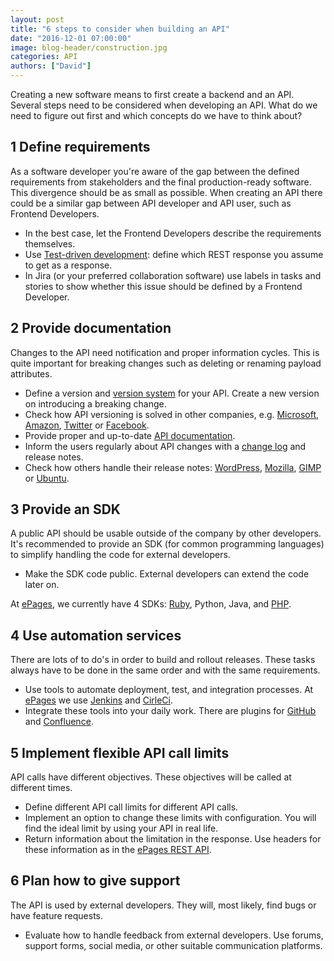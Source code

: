 ```yaml
---
layout: post
title: "6 steps to consider when building an API"
date: "2016-12-01 07:00:00"
image: blog-header/construction.jpg
categories: API
authors: ["David"]
---
```


Creating a new software means to first create a backend and an API.
Several steps need to be considered when developing an API.
What do we need to figure out first and which concepts do we have to think about?

## 1 Define requirements

As a software developer you're aware of the gap between the defined requirements from stakeholders and the final production-ready software.
This divergence should be as small as possible.
When creating an API there could be a similar gap between API developer and API user, such as Frontend Developers.

* In the best case, let the Frontend Developers describe the requirements themselves.
* Use [Test-driven development](http://wiki.c2.com/?TestDrivenDevelopment): define which REST response you assume to get as a response.
* In Jira (or your preferred collaboration software) use labels in tasks and stories to show whether this issue should be defined by a Frontend Developer.

## 2 Provide documentation

Changes to the API need notification and proper information cycles.
This is quite important for breaking changes such as deleting or renaming payload attributes.

* Define a version and [version system](http://wiki.c2.com/?VersionNumber) for your API.
Create a new version on introducing a breaking change.
* Check how API versioning is solved in other companies, e.g. [Microsoft](https://msdn.microsoft.com/en-us/library/azure/gg592580.aspx), [Amazon](http://docs.aws.amazon.com/AWSEC2/latest/APIReference/CommonParameters.html), [Twitter](https://dev.twitter.com/rest/public) or [Facebook](https://developers.facebook.com/docs/apps/versions).
* Provide proper and up-to-date [API documentation](https://developer.epages.com/apps).
* Inform the users regularly about API changes with a [change log](https://developer.epages.com/apps/change-log) and release notes.
* Check how others handle their release notes: [WordPress](https://codex.wordpress.org/WordPress_Versions), [Mozilla](https://www.mozilla.org/en-US/firefox/releases/), [GIMP](https://www.gimp.org/release-notes/gimp-2.6.html) or [Ubuntu](https://wiki.ubuntu.com/Releases).

## 3 Provide an SDK

A public API should be usable outside of the company by other developers.
It's recommended to provide an SDK (for common programming languages) to simplify handling the code for external developers.

* Make the SDK code public.
External developers can extend the code later on.

At [ePages](https://developer.epages.com), we currently have 4 SDKs: [Ruby](https://developer.epages.com/apps/ruby-gem), Python, Java, and [PHP](https://developer.epages.com/apps/php-client).

## 4 Use automation services

There are lots of to do's in order to build and rollout releases.
These tasks always have to be done in the same order and with the same requirements.

* Use tools to automate deployment, test, and integration processes.
At [ePages](http://www.epages.com/en/) we use [Jenkins](https://jenkins.io/) and [CirleCi](https://circleci.com/).
* Integrate these tools into your daily work.
There are plugins for [GitHub](https://wiki.jenkins-ci.org/display/JENKINS/GitHub+Plugin) and [Confluence](https://marketplace.atlassian.com/plugins/nl.avisi.confluence.plugins.git-plugin/server/overview).

## 5 Implement flexible API call limits

API calls have different objectives.
These objectives will be called at different times.

* Define different API call limits for different API calls.
* Implement an option to change these limits with configuration.
You will find the ideal limit by using your API in real life.
* Return information about the limitation in the response.
Use headers for these information as in the [ePages REST API](https://developer.epages.com/apps/api-call-limit).

## 6 Plan how to give support

The API is used by external developers.
They will, most likely, find bugs or have feature requests.

* Evaluate how to handle feedback from external developers.
Use forums, support forms, social media, or other suitable communication platforms.
